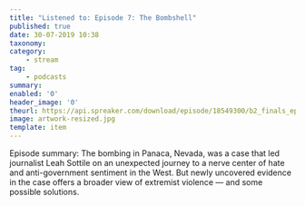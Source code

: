 ```yaml
---
title: "Listened to: Episode 7: The Bombshell"
published: true
date: 30-07-2019 10:38
taxonomy:
category:
	- stream
tag:
	- podcasts
summary:
enabled: '0'
header_image: '0'
theurl: https://api.spreaker.com/download/episode/18549300/b2_finals_ep7.mp3
image: artwork-resized.jpg
template: item
---
```

 
Episode summary: The bombing in Panaca, Nevada, was a case that led journalist Leah Sottile on an unexpected journey to a nerve center of hate and anti-government sentiment in the West. But newly uncovered evidence in the case offers a broader view of extremist violence — and some possible solutions.
